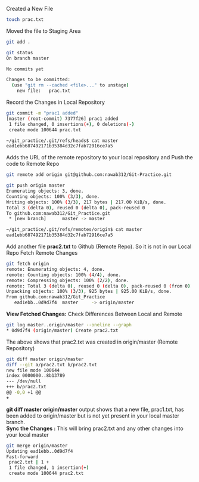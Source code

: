 Created a New File
```bash
touch prac.txt
```
Moved the file to Staging Area
```bash
git add .
```
```bash
git status
On branch master

No commits yet

Changes to be committed:
  (use "git rm --cached <file>..." to unstage)
	new file:   prac.txt
```
Record the Changes in Local Repository
```bash
git commit -m "prac1 added"
[master (root-commit) 7377f26] prac1 added
 1 file changed, 0 insertions(+), 0 deletions(-)
 create mode 100644 prac.txt
```
```bash
~/git_practice/.git/refs/heads$ cat master 
ead1ebb687492171b35384d32c7fab72916ce7a5
```
Adds the URL of the remote repository to your local repository and Push the code to Remote Repo
```bash
git remote add origin git@github.com:nawab312/Git-Practice.git
```
```bash
git push origin master
Enumerating objects: 3, done.
Counting objects: 100% (3/3), done.
Writing objects: 100% (3/3), 217 bytes | 217.00 KiB/s, done.
Total 3 (delta 0), reused 0 (delta 0), pack-reused 0
To github.com:nawab312/Git_Practice.git
 * [new branch]      master -> master
```
```bash
~/git_practice/.git/refs/remotes/origin$ cat master 
ead1ebb687492171b35384d32c7fab72916ce7a5
```
Add another file **prac2.txt** to Github (Remote Repo). So it is not in our Local Repo
Fetch Remote Changes
```bash
git fetch origin
remote: Enumerating objects: 4, done.
remote: Counting objects: 100% (4/4), done.
remote: Compressing objects: 100% (2/2), done.
remote: Total 3 (delta 0), reused 0 (delta 0), pack-reused 0 (from 0)
Unpacking objects: 100% (3/3), 925 bytes | 925.00 KiB/s, done.
From github.com:nawab312/Git_Practice
   ead1ebb..0d9d7f4  master     -> origin/master
```
**View Fetched Changes:** Check Differences Between Local and Remote
```bash
git log master..origin/master --oneline --graph
* 0d9d7f4 (origin/master) Create prac2.txt
```
The above shows that prac2.txt was created in origin/master (Remote Repository)
```bash
git diff master origin/master
diff --git a/prac2.txt b/prac2.txt
new file mode 100644
index 0000000..8b13789
--- /dev/null
+++ b/prac2.txt
@@ -0,0 +1 @@
+
```
**git diff master origin/master** output shows that a new file, prac1.txt, has been added to origin/master but is not yet present in your local master branch.<br>
**Sync the Changes :** This will bring prac2.txt and any other changes into your local master
```bash
git merge origin/master
Updating ead1ebb..0d9d7f4
Fast-forward
 prac2.txt | 1 +
 1 file changed, 1 insertion(+)
 create mode 100644 prac2.txt
```


